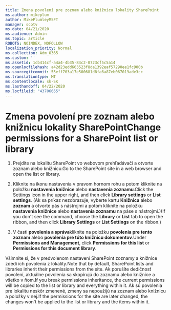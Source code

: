 ```yaml
---
title: Zmena povolení pre zoznam alebo knižnicu lokality SharePoint
ms.author: mikeplum
author: MikePlumleyMSFT
manager: scotv
ms.date: 04/21/2020
ms.audience: Admin
ms.topic: article
ROBOTS: NOINDEX, NOFOLLOW
localization_priority: Normal
ms.collection: Adm_O365
ms.custom: ''
ms.assetid: 1cb414cf-a4a4-4b35-84c2-0723cf5c5a14
ms.openlocfilehash: a42d23edd663523f8da1392eaf57290ee1fc900b
ms.sourcegitcommit: 55eff703a17e500681d8fa6a87eb067019ade3cc
ms.translationtype: MT
ms.contentlocale: sk-SK
ms.lasthandoff: 04/22/2020
ms.locfileid: "43706655"
---
```

# <a name="change-permissions-for-a-sharepoint-list-or-library"></a><span data-ttu-id="c6e65-102">Zmena povolení pre zoznam alebo knižnicu lokality SharePoint</span><span class="sxs-lookup"><span data-stu-id="c6e65-102">Change permissions for a SharePoint list or library</span></span>

1. <span data-ttu-id="c6e65-103">Prejdite na lokalitu SharePoint vo webovom prehľadávači a otvorte zoznam alebo knižnicu.</span><span class="sxs-lookup"><span data-stu-id="c6e65-103">Go to the SharePoint site in a web browser and open the list or library.</span></span>
    
2. <span data-ttu-id="c6e65-104">Kliknite na ikonu nastavenia v pravom hornom rohu a potom kliknite na položku **nastavenia knižnice** alebo **nastavenia zoznamu**.</span><span class="sxs-lookup"><span data-stu-id="c6e65-104">Click the Settings icon in the upper right, and then click **Library settings** or **List settings**.</span></span> <span data-ttu-id="c6e65-105">(Ak sa príkaz nezobrazuje, vyberte kartu **Knižnica** alebo **zoznam** a otvorte pás s nástrojmi a potom kliknite na položku **nastavenia knižnice** alebo **nastavenia zoznamu** na páse s nástrojmi.)</span><span class="sxs-lookup"><span data-stu-id="c6e65-105">(If you don't see the command, choose the **Library** or **List** tab to open the ribbon, and then click **Library Settings** or **List Settings** on the ribbon.)</span></span> 
    
3. <span data-ttu-id="c6e65-106">V časti **povolenia a správa**kliknite na položku **povolenia pre tento zoznam** alebo **povolenia pre túto knižnicu dokumentov**.</span><span class="sxs-lookup"><span data-stu-id="c6e65-106">Under **Permissions and Management**, click **Permissions for this list** or **Permissions for this document library**.</span></span>
    
<span data-ttu-id="c6e65-107">Všimnite si, že v predvolenom nastavení SharePoint zoznamy a knižnice zdedí ich povolenia z lokality.</span><span class="sxs-lookup"><span data-stu-id="c6e65-107">Note that by default, SharePoint lists and libraries inherit their permissions from the site.</span></span> <span data-ttu-id="c6e65-108">Ak porušíte dedičnosť povolení, aktuálne povolenia sa skopírujú do zoznamu alebo knižnice a všetko v ňom.</span><span class="sxs-lookup"><span data-stu-id="c6e65-108">If you break permissions inheritance, the current permissions will be copied to the list or library and everything within it.</span></span> <span data-ttu-id="c6e65-109">Ak sú povolenia pre lokalitu neskôr zmenené, zmeny sa nepoužijú na zoznam alebo knižnicu a položky v nej.</span><span class="sxs-lookup"><span data-stu-id="c6e65-109">If the permissions for the site are later changed, the changes won't be applied to the list or library and the items within it.</span></span>
  

